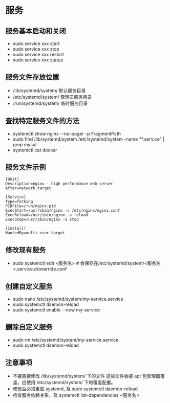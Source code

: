 # 服务 
## 服务基本启动和关闭
* sudo service xxx start
* sudo service xxx stop
* sudo service xxx restart
* sudo service xxx status
## 服务文件存放位置
* /lib/systemd/system/ 默认服务目录
* /etc/systemd/system/ 管理员服务目录
* /run/systemd/system/ 临时服务目录
## 查找特定服务文件的方法
* systemctl show nginx --no-pager -p FragmentPath
* sudo find /lib/systemd/system /etc/systemd/system -name "*.service" | grep mysql
* systemctl cat docker
## 服务文件示例
```
[Unit]
Description=nginx - high performance web server
After=network.target

[Service]
Type=forking
PIDFile=/run/nginx.pid
ExecStart=/usr/sbin/nginx -c /etc/nginx/nginx.conf
ExecReload=/usr/sbin/nginx -s reload
ExecStop=/usr/sbin/nginx -s stop

[Install]
WantedBy=multi-user.target
```
## 修改现有服务
* sudo systemctl edit <服务名>  # 会保存在/etc/systemd/system/<服务名>.service.d/override.conf
## 创建自定义服务
* sudo nano /etc/systemd/system/my-service.service
* sudo systemctl daemon-reload
* sudo systemctl enable --now my-service
## 删除自定义服务
* sudo rm /etc/systemd/system/my-service.service
* sudo systemctl daemon-reload
## 注意事项
* 不要直接修改 /lib/systemd/system/ 下的文件
这些文件会被 apt 包管理器覆盖，应使用 /etc/systemd/system/ 下的覆盖配置。
* 修改后必须重载 systemd, 及 sudo systemctl daemon-reload
* 检查服务依赖关系，及 systemctl list-dependencies <服务名>

